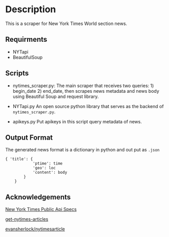 # Description

This is a scraper for New York Times World section news.

## Requirments

* NYTapi
* BeautifulSoup 

## Scripts

* nytimes_scraper.py:
The main scraper that receives two queries: 1) begin_date 2) end_date, then scrapes news metadata and news body using Beautiful Soup and request library.

* NYTapi.py
An open source python library that serves as the backend of ```nytimes_scraper.py```.

* apikeys.py
Put apikeys in this script query metadata of news.

## Output Format

The generated news format is a dictionary in python and out put as ```.json```
```
{ 'title': {
            'ptime': time
            'geo': loc
            'content': body
        }
    }
```



## Acknowledgements

[New York Times Public Api Specs](https://github.com/NYTimes/public_api_spec)

[get-nytimes-articles](https://github.com/casmlab/get-nytimes-articles)

[evansherlock/nytimesarticle](https://github.com/evansherlock/nytimesarticl)
